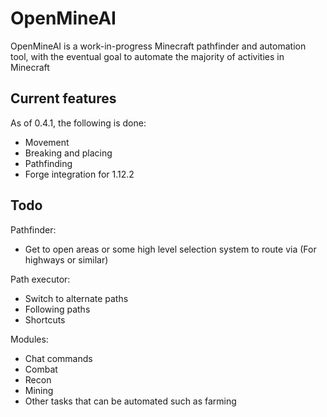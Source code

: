 # OpenMineAI

OpenMineAI is a work-in-progress Minecraft pathfinder and automation tool, with the eventual goal to automate the majority of activities in Minecraft

## Current features

As of 0.4.1, the following is done:

- Movement
- Breaking and placing
- Pathfinding
- Forge integration for 1.12.2

## Todo

Pathfinder:
- Get to open areas or some high level selection system to route via (For highways or similar)

Path executor:
- Switch to alternate paths
- Following paths
- Shortcuts

Modules:
- Chat commands
- Combat
- Recon
- Mining
- Other tasks that can be automated such as farming 